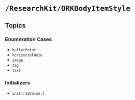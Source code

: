 # ``/ResearchKit/ORKBodyItemStyle``

<!-- The content below this line is auto-generated and is redundant. You should either incorporate it into your content above this line or delete it. -->

## Topics

### Enumeration Cases

- ``bulletPoint``
- ``horizontalRule``
- ``image``
- ``tag``
- ``text``

### Initializers

- ``init(rawValue:)``